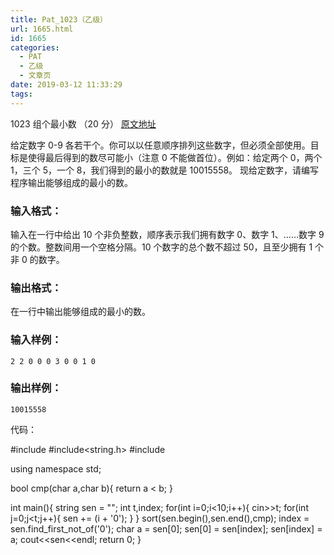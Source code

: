 ```yaml
---
title: Pat_1023（乙级）
url: 1665.html
id: 1665
categories:
  - PAT
  - 乙级
  - 文章页
date: 2019-03-12 11:33:29
tags:
---
```


1023 组个最小数 （20 分） [原文地址](https://pintia.cn/problem-sets/994805260223102976/problems/994805298269634560)

给定数字 0-9 各若干个。你可以以任意顺序排列这些数字，但必须全部使用。目标是使得最后得到的数尽可能小（注意 0 不能做首位）。例如：给定两个 0，两个 1，三个 5，一个 8，我们得到的最小的数就是 10015558。 现给定数字，请编写程序输出能够组成的最小的数。

### 输入格式：

输入在一行中给出 10 个非负整数，顺序表示我们拥有数字 0、数字 1、……数字 9 的个数。整数间用一个空格分隔。10 个数字的总个数不超过 50，且至少拥有 1 个非 0 的数字。

### 输出格式：

在一行中输出能够组成的最小的数。

### 输入样例：

    2 2 0 0 0 3 0 0 1 0
    

### 输出样例：

    10015558

代码：

#include<iostream>
#include<string.h>
#include<algorithm>

using namespace std;

bool cmp(char a,char b){
    return a < b;
}

int main(){
    string sen = "";
    int t,index;
    for(int i=0;i<10;i++){
        cin>>t;
        for(int j=0;j<t;j++){
            sen += (i + '0');
        }
    }
    sort(sen.begin(),sen.end(),cmp);
    index = sen.find\_first\_not_of('0');
    char a = sen\[0\];
    sen\[0\] = sen\[index\];
    sen\[index\] = a;
    cout<<sen<<endl;
    return 0;
}
